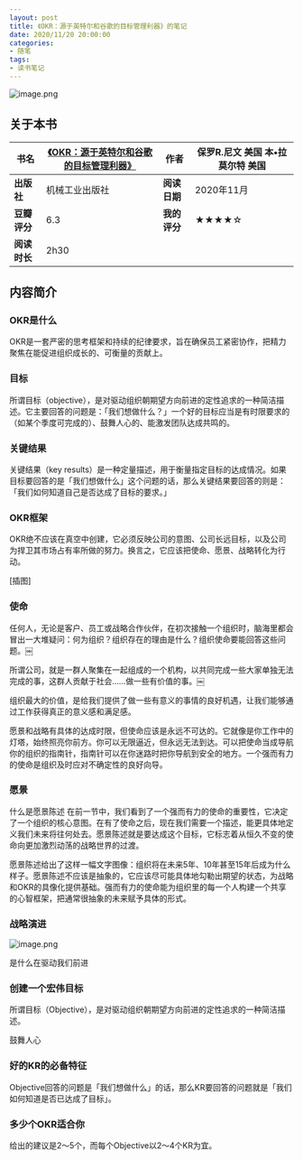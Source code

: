 ```yaml
---
layout: post
title: 《OKR：源于英特尔和谷歌的目标管理利器》的笔记
date: 2020/11/20 20:00:00
categories:
- 随笔
tags:
- 读书笔记
---
```


![image.png](https://pics.naaln.com/blog/2022-04-05-10353b.png-basicBlog)

## 关于本书

| **书名**     | [《OKR：源于英特尔和谷歌的目标管理利器》](https://book.douban.com/subject/27084312/) | **作者**     | 保罗R.尼文 美国 本•拉莫尔特 美国 |
| ------------ | ------------------------------------------------------------ | ------------ | -------------------------------- |
| **出版社**   | 机械工业出版社                                               | **阅读日期** | 2020年11月                       |
| **豆瓣评分** | 6.3                                                          | **我的评分** | ★★★★☆                            |
| **阅读时长** | 2h30                                                         |              |                                  |


## 内容简介

### OKR是什么

OKR是一套严密的思考框架和持续的纪律要求，旨在确保员工紧密协作，把精力聚焦在能促进组织成长的、可衡量的贡献上。

### 目标

所谓目标（objective），是对驱动组织朝期望方向前进的定性追求的一种简洁描述。它主要回答的问题是：「我们想做什么？」一个好的目标应当是有时限要求的（如某个季度可完成的）、鼓舞人心的、能激发团队达成共鸣的。

### 关键结果

关键结果（key results）是一种定量描述，用于衡量指定目标的达成情况。如果目标要回答的是「我们想做什么」这个问题的话，那么关键结果要回答的则是：「我们如何知道自己是否达成了目标的要求。」

### OKR框架

OKR绝不应该在真空中创建，它必须反映公司的意图、公司长远目标，以及公司为捍卫其市场占有率所做的努力。换言之，它应该把使命、愿景、战略转化为行动。

[插图]

### 使命

任何人，无论是客户、员工或战略合作伙伴，在初次接触一个组织时，脑海里都会冒出一大堆疑问：何为组织？组织存在的理由是什么？组织使命要能回答这些问题。￼

所谓公司，就是一群人聚集在一起组成的一个机构，以共同完成一些大家单独无法完成的事，这群人贡献于社会……做一些有价值的事。￼

组织最大的价值，是给我们提供了做一些有意义的事情的良好机遇，让我们能够通过工作获得真正的意义感和满足感。

愿景和战略有具体的达成时限，但使命应该是永远不可达的。它就像是你工作中的灯塔，始终照亮你前方。你可以无限逼近，但永远无法到达。可以把使命当成导航你的组织的指南针，指南针可以在你迷路时把你导航到安全的地方。一个强而有力的使命是组织及时应对不确定性的良好向导。

### 愿景

什么是愿景陈述
在前一节中，我们看到了一个强而有力的使命的重要性，它决定了一个组织的核心意图。在有了使命之后，现在我们需要一个描述，能更具体地定义我们未来将往何处去。愿景陈述就是要达成这个目标，它标志着从恒久不变的使命向更加激烈动荡的战略世界的过渡。

愿景陈述给出了这样一幅文字图像：组织将在未来5年、10年甚至15年后成为什么样子。愿景陈述不应该是抽象的，它应该尽可能具体地勾勒出期望的状态，为战略和OKR的具像化提供基础。强而有力的使命能为组织里的每一个人构建一个共享的心智框架，把通常很抽象的未来赋予具体的形式。

### 战略演进

![image.png](https://pics.naaln.com/blog/2022-04-05-cd70b4.png-basicBlog)

是什么在驱动我们前进

### 创建一个宏伟目标

所谓目标（Objective），是对驱动组织朝期望方向前进的定性追求的一种简洁描述。

鼓舞人心

### 好的KR的必备特征

Objective回答的问题是「我们想做什么」的话，那么KR要回答的问题就是「我们如何知道是否已达成了目标」。

### 多少个OKR适合你

给出的建议是2～5个，而每个Objective以2～4个KR为宜。
